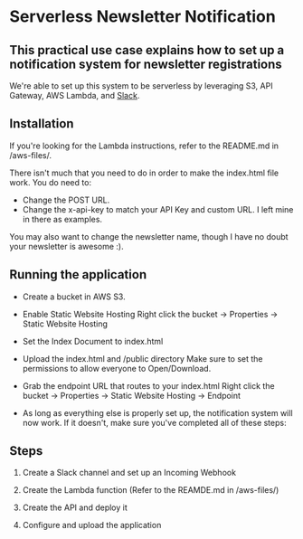 Serverless Newsletter Notification
===================

This practical use case explains how to set up a notification system for newsletter registrations 
-----------------------------------------------------------------------------

We're able to set up this system to be serverless by leveraging S3, API Gateway, AWS Lambda, and [Slack](https://slack.com/).

## Installation

If you're looking for the Lambda instructions, refer to the README.md in /aws-files/.

There isn't much that you need to do in order to make the index.html file work. You do need to:

* Change the POST URL.
* Change the x-api-key to match your API Key and custom URL. 
I left mine in there as examples.

You may also want to change the newsletter name, though I have no doubt your newsletter is awesome :).

## Running the application

* Create a bucket in AWS S3.

* Enable Static Website Hosting
Right click the bucket -> Properties -> Static Website Hosting

* Set the Index Document to index.html

* Upload the index.html and /public directory
Make sure to set the permissions to allow everyone to Open/Download.

* Grab the endpoint URL that routes to your index.html
Right click the bucket -> Properties -> Static Website Hosting -> Endpoint

* As long as everything else is properly set up, the notification system will now work. If it doesn't, make sure you've completed all of these steps:

## Steps

1. Create a Slack channel and set up an Incoming Webhook

2. Create the Lambda function (Refer to the REAMDE.md in /aws-files/)

3. Create the API and deploy it

4. Configure and upload the application